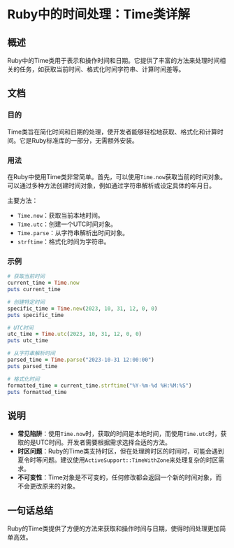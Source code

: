 <!--
Meta Description: # Ruby中的时间处理：Time类详解 ## 概述 Ruby中的Time类用于表示和操作时间和日期。它提供了丰富的方法来处理时间相关的任务，如获取当前时间、格式化时间字符串、计算时间差等。 ## 文档 ### 目的 Time类旨在简化时间和日期的处理，使开发者能够轻松地获取、格式化和计算时间。它是...
Meta Keywords: time, puts, now, utc, current_time
-->

# Ruby中的时间处理：Time类详解

## 概述
Ruby中的Time类用于表示和操作时间和日期。它提供了丰富的方法来处理时间相关的任务，如获取当前时间、格式化时间字符串、计算时间差等。

## 文档
### 目的
Time类旨在简化时间和日期的处理，使开发者能够轻松地获取、格式化和计算时间。它是Ruby标准库的一部分，无需额外安装。

### 用法
在Ruby中使用Time类非常简单。首先，可以使用`Time.now`获取当前的时间对象。可以通过多种方法创建时间对象，例如通过字符串解析或设定具体的年月日。

主要方法：
- `Time.now`：获取当前本地时间。
- `Time.utc`：创建一个UTC时间对象。
- `Time.parse`：从字符串解析出时间对象。
- `strftime`：格式化时间为字符串。

### 示例
```ruby
# 获取当前时间
current_time = Time.now
puts current_time

# 创建特定时间
specific_time = Time.new(2023, 10, 31, 12, 0, 0)
puts specific_time

# UTC时间
utc_time = Time.utc(2023, 10, 31, 12, 0, 0)
puts utc_time

# 从字符串解析时间
parsed_time = Time.parse("2023-10-31 12:00:00")
puts parsed_time

# 格式化时间
formatted_time = current_time.strftime("%Y-%m-%d %H:%M:%S")
puts formatted_time
```

## 说明
- **常见陷阱**：使用`Time.now`时，获取的时间是本地时间，而使用`Time.utc`时，获取的是UTC时间。开发者需要根据需求选择合适的方法。
- **时区问题**：Ruby的Time类支持时区，但在处理跨时区的时间时，可能会遇到夏令时等问题。建议使用`ActiveSupport::TimeWithZone`来处理复杂的时区需求。
- **不可变性**：Time对象是不可变的，任何修改都会返回一个新的时间对象，而不会更改原来的对象。

## 一句话总结
Ruby的Time类提供了方便的方法来获取和操作时间与日期，使得时间处理更加简单高效。